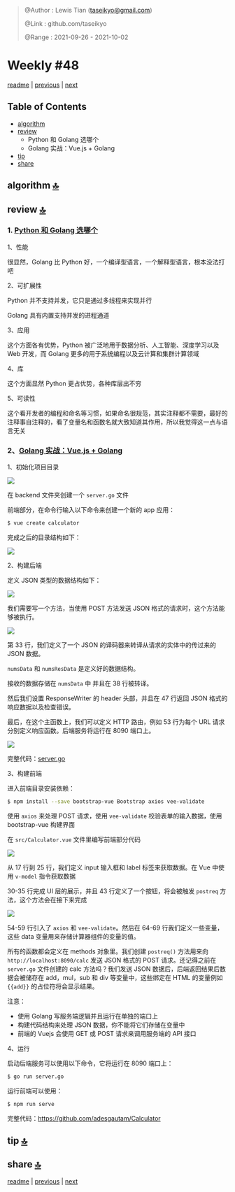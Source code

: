 > @Author  : Lewis Tian (taseikyo@gmail.com)
>
> @Link    : github.com/taseikyo
>
> @Range   : 2021-09-26 - 2021-10-02

# Weekly #48

[readme](../README.md) | [previous](202109W4.md) | [next](202110W2.md)

## Table of Contents

- [algorithm](#algorithm-)
- [review](#review-)
    - Python 和 Golang 选哪个
    - Golang 实战：Vue.js + Golang
- [tip](#tip-)
- [share](#share-)

## algorithm [🔝](#weekly-48)

## review [🔝](#weekly-48)

### 1. [Python 和 Golang 选哪个](https://dzone.com/articles/golang-vs-python-which-one-to-choose)

1、性能

很显然，Golang 比 Python 好，一个编译型语言，一个解释型语言，根本没法打吧

2、可扩展性

Python 并不支持并发，它只是通过多线程来实现并行

Golang 具有内置支持并发的进程通道

3、应用

这个方面各有优势，Python 被广泛地用于数据分析、人工智能、深度学习以及 Web 开发，而 Golang 更多的用于系统编程以及云计算和集群计算领域

4、库

这个方面显然 Python 更占优势，各种库层出不穷

5、可读性

这个看开发者的编程和命名等习惯，如果命名很规范，其实注释都不需要，最好的注释事自注释的，看了变量名和函数名就大致知道其作用，所以我觉得这一点与语言无关

### 2、[Golang 实战：Vue.js + Golang](https://adeshg7.medium.com/vuejs-golang-a-rare-combination-53538b6fb918)

1、初始化项目目录

![](../images/2021/10/1_vtaJKeFNo6dKujZYsEi6hw.png)

在 backend 文件夹创建一个 `server.go` 文件

前端部分，在命令行输入以下命令来创建一个新的 app 应用：

```Bash
$ vue create calculator
```

完成之后的目录结构如下：

![](../images/2021/10/1_IUbOGEl5b4ozSYWQmuDM_w.png)

2、构建后端

定义 JSON 类型的数据结构如下：

![](../images/2021/10/1_bBx8qYZkWpg8R92e8gT_5g.png)

我们需要写一个方法，当使用 POST 方法发送 JSON 格式的请求时，这个方法能够被执行。

![](../images/2021/10/1_JaFzDlfYH0LwTwLTOIs2Iw.png)

第 33 行，我们定义了一个 JSON 的译码器来转译从请求的实体中的传过来的 JSON 数据。

`numsData` 和 `numsResData` 是定义好的数据结构。

接收的数据存储在 `numsData` 中 并且在 38 行被转译。

然后我们设置 ResponseWriter 的 header 头部，并且在 47 行返回 JSON 格式的响应数据以及检查错误。

最后，在这个主函数上，我们可以定义 HTTP 路由，例如 53 行为每个 URL 请求分别定义响应函数。后端服务将运行在 8090 端口上。

![](../images/2021/10/1_ug8QMqiNpF9QefRl9uuNuQ.png)

完整代码：[server.go](../code/vue_golang_server.go)

3、构建前端

进入前端目录安装依赖：

```Bash
$ npm install --save bootstrap-vue Bootstrap axios vee-validate
```

使用 `axios` 来处理 POST 请求，使用 `vee-validate` 校验表单的输入数据，使用 bootstrap-vue 构建界面

在 `src/Calculator.vue` 文件里编写前端部分代码

![](../images/2021/10/1_13qy_tphvGcHiOM1wR3KIg.png)

从 17 行到 25 行，我们定义 input 输入框和 label 标签来获取数据。在 Vue 中使用 `v-model` 指令获取数据

30-35 行完成 UI 层的展示，并且 43 行定义了一个按钮，将会被触发 `postreq` 方法，这个方法会在接下来完成

![](../images/2021/10/1_2oy5ZoqYZVh0bF_iml9onw.png)

54-59 行引入了 `axios` 和 `vee-validate`。然后在 64-69 行我们定义一些变量，这些 data 变量用来存储计算器组件的变量的值。

所有的函数都会定义在 methods 对象里。我们创建 `postreq()` 方法用来向 `http://localhost:8090/calc` 发送 JSON 格式的 POST 请求。还记得之前在 `server.go` 文件创建的 calc 方法吗？我们发送 JSON 数据后，后端返回结果后数据会被储存在 add，mul，sub 和 div 等变量中，这些绑定在 HTML 的变量例如 `{{add}}` 的占位符将会显示结果。

注意：

- 使用 Golang 写服务端逻辑并且运行在单独的端口上
- 构建代码结构来处理 JSON 数据，你不能将它们存储在变量中
- 前端的 Vuejs 会使用 GET 或 POST 请求来调用服务端的 API 接口

4、运行

启动后端服务可以使用以下命令，它将运行在 8090 端口上：

```Bash
$ go run server.go
```

运行前端可以使用：

```Bash
$ npm run serve
```

完整代码：https://github.com/adesgautam/Calculator


## tip [🔝](#weekly-48)

## share [🔝](#weekly-48)

[readme](../README.md) | [previous](202109W4.md) | [next](202110W2.md)
